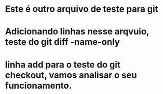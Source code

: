 # Este é outro arquivo de teste para git
# Adicionando linhas nesse arqvuio, teste do git diff -name-only
# linha add para o teste do git checkout, vamos analisar o seu funcionamento.
